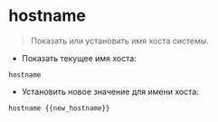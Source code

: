# hostname

> Показать или установить имя хоста системы.

- Показать текущее имя хоста:

`hostname`

- Установить новое значение для имени хоста:

`hostname {{new_hostname}}`
